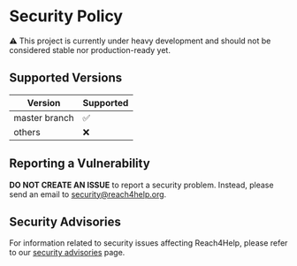 # Security Policy

:warning: This project is currently under heavy development and should not be
considered stable nor production-ready yet.

## Supported Versions

| Version         | Supported          |
| --------------- | ------------------ |
| master branch   | :white_check_mark: |
| others          | :x:                |


## Reporting a Vulnerability

**DO NOT CREATE AN ISSUE** to report a security problem. 
Instead, please send an email to [security@reach4help.org](mailto:security@reach4help.org).

## Security Advisories

For information related to security issues affecting Reach4Help, please refer to our 
[security advisories](https://github.com/reach4help/reach4help/security/advisories) page.
